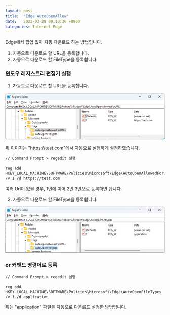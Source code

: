 ```yaml
---
layout: post
title:  "Edge AutoOpenAllow"
date:   2023-03-28 09:10:36 +0900
categories: Internet Edge
---
```

Edge에서 팝업 없이 자동 다운로드 하는 방법입니다.
1. 자동으로 다운로드 할 URL을 등록합니다.
2. 자동으로 다운로드 할 FileType을 등록합니다.

### 윈도우 레지스트리 편집기 실행

1. 자동으로 다운로드 할 URL을 등록합니다.

<img src="./_posts/Internet/Edge/2023-03-28-Edge-AutoOpenAllow/AutoOpenAllowedForURLs.jpeg">

위 이미지는 "https://test.com"에서 자동으로 실행하게 설정하였습니다.

```
// Command Prompt > regedit 실행

reg add HKEY_LOCAL_MACHINE\SOFTWARE\Policies\Microsoft\Edge\AutoOpenAllowedForURLs /v 1 /d https://test.com
```

여러 Url이 있을 경우, 1번에 이어 2번 3번으로 등록하면 됩니다.

2. 자동으로 다운로드 할 FileType을 등록합니다.

<img src="./_posts/Internet/Edge/2023-03-28-Edge-AutoOpenAllow/AutoOpenFileTypes.jpeg">

### or 커맨드 명령어로 등록
```
// Command Prompt > regedit 실행

reg add HKEY_LOCAL_MACHINE\SOFTWARE\Policies\Microsoft\Edge\AutoOpenFileTypes /v 1 /d application
```
위는 "application" 파일을 자동으로 다운로드 설정한 방법입니다.